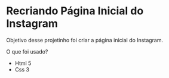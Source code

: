 # Recriando Página Inicial do Instagram

Objetivo desse projetinho foi criar a página inicial do Instagram.



O que foi usado?

* Html 5
* Css 3